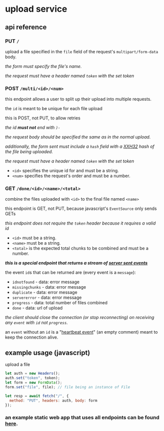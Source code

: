 # upload service

## api reference

### PUT `/`
upload a file specified in the `file` field of the request's `multipart/form-data` body. 

*the form must specify the file's name.*

*the request must have a header named `token` with the set token*

### POST `/multi/<id>/<num>`
this endpoint allows a user to split up their upload into multiple requests.

the `id` is meant to be unique for each file upload

this is POST, not PUT, to allow retries

*the id **must not** end with `)-`*

*the request body should be specified the same as in the normal upload.*

*additionally, the form sent must include a `hash` field with a [XXH32](https://github.com/Cyan4973/xxHash) hash of the file being uploaded.*

*the request must have a header named `token` with the set token*

- `<id>` specifies the unique id for and must be a string.
- `<num>` specifies the request's order and must be a number. 

### GET `/done/<id>/<name>/<total>`
combine the files uploaded with `<id>` to the final file named `<name>`

this endpoint is GET, not PUT, because javascript's `EventSource` only sends GETs

*this endpoint does not require the `token` header because it requires a valid id*

- `<id>` must be a string.
- `<name>` must be a string.
- `<total>` is the expected total chunks to be combined and must be a number.

***this is a special endpoint that returns a stream of [server sent events](https://developer.mozilla.org/en-US/docs/Web/API/Server-sent_events/Using_server-sent_events)***

the event `id`s that can be returned are (every event is a `message`):

- `idnotfound` - data: error message
- `missingchunks` - data: error message
- `duplicate` - data: error message
- `servererror` - data: error message
- `progress` - data: total number of files combined
- `done` - data: url of upload

*the client should close the connection (or stop reconnecting) on receiving any `event` with `id` not `progress`.*

an `event` without an `id` is a "[heartbeat event](https://api.rocket.rs/v0.5/rocket/response/stream/struct.EventStream#heartbeat)" (an empty comment) meant to keep the connection alive.

## example usage (javascript)
upload a file
```js
let auth = new Headers();
auth.set("token", token);
let form = new FormData();
form.set("file", file); // file being an instance of File

let resp = await fetch("/", {
  method: "PUT", headers: auth, body: form
});
```

### an example static web app that uses all endpoints can be found [here](https://github.com/Trevrosa/upload/tree/main/web).